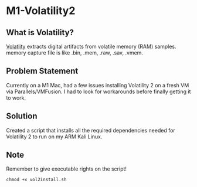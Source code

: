 # M1-Volatility2
## What is Volatility?
[Volatlity](https://github.com/volatilityfoundation/volatility) extracts digital artifacts from volatile memory (RAM) samples. memory capture file is like .bin, .mem, .raw, .sav, .vmem.

## Problem Statement
Currently on a M1 Mac, had a few issues installing Volatility 2 on a fresh VM via Parallels/VMFusion. I had to look for workarounds before finally getting it to work. 
## Solution
Created a script that installs all the required dependencies needed for Volatility 2 to run on my ARM Kali Linux.

## Note
Remember to give executable rights on the script!

```shell
chmod +x vol2install.sh
```
